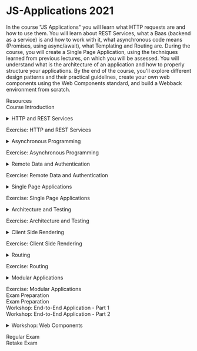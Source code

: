 # JS-Applications 2021

In the course "JS Applications" you will learn what HTTP requests are and how to use them. You will learn about REST Services, what a Baas (backend as a service) is and how to work with it, what asynchronous code means (Promises, using async/await), what Templating and Routing are. During the course, you will create a Single Page Application, using the techniques learned from previous lectures, on which you will be assessed. You will understand what is the architecture of an application and how to properly structure your applications. By the end of the course, you'll explore different design patterns and their practical guidelines, create your own web components using the Web Components standard, and build a Webback environment from scratch.


Resources\
Course Introduction
<details>
  <summary>HTTP and REST Services</summary>
  
  ### HTTP and REST Services
    * HTTP Headers;
    * CRUD Operations;
    * REST Services;
    * Popular BaaS Solutions.
</details>

Exercise: HTTP and REST Services
<details>
  <summary>Asynchronous Programming</summary>
  
  ### Asynchronous Programming
    * AJAX (Promises Basics, Fetch API);
    * Asynchronous Programming;
    * Promises Deep Dive;
    * Async / Await.
</details>

Exercise: Asynchronous Programming
<details>
  <summary>Remote Data and Authentication</summary>
  
  ### Remote Data and Authentication
    * Managing Remote Data;
    * HTML Forms;
    * CRUD Operations;
    * User Authentication.
</details>

Exercise: Remote Data and Authentication
<details>
  <summary>Single Page Applications</summary>
  
  ### Single Page Applications
    * SPA Concepts;
    * Multi-Screen Application;
    * Changing Content Dynamically
</details>

Exercise: Single Page Applications
<details>
  <summary>Architecture and Testing</summary>
  
  ### Architecture and Testing
    * Modular Applications;
    * Packages;
    * Dependencies;
    * Integration Testing.
</details>

Exercise: Architecture and Testing
<details>
  <summary>Client Side Rendering</summary>
  
  ### Client Side Rendering
    * Templating Concepts;
    * Simple Templating;
    * Templating Engines.
</details>

Exercise: Client Side Rendering
<details>
  <summary>Routing</summary>
  
  ### Routing
    * Routing Concepts;
    * Navigation and History.
</details>

Exercise: Routing
<details>
  <summary>Modular Applications</summary>
  
  ### Modular Applications
    * Component Approach;
    * Encapsulating Functionality;
    * Isolating State.
</details>

Exercise: Modular Applications\
Exam Preparation\
Exam Preparation\
Workshop: End-to-End Application - Part 1\
Workshop: End-to-End Application - Part 2
<details>
  <summary>Workshop: Web Components</summary>
  
  ### Workshop: Web Components
    * What are Web Components?;
    * Creating Elements and Shadow DOM;
    * HTML Templates and Slots;
    * Component Lifecycle;
    * Extending HTML Elements.
</details>

Regular Exam\
Retake Exam
